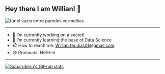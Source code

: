 ## Hey there I am Willian! 👋


<img sizes="(min-width: 1050px) 100vw, (max-width: 1050px) min(100%, 200px), (max-height: 200px) min(100%, 870px), (min-aspect-ratio: 2832/1888) calc((calc(100vh - 175px)) * 1.5), calc(100vw - 40px)" srcset="https://images.unsplash.com/photo-1558862107-d49ef2a04d72?q=80&amp;w=870&amp;auto=format&amp;fit=crop&amp;ixlib=rb-4.0.3&amp;ixid=M3wxMjA3fDB8MHxwaG90by1wYWdlfHx8fGVufDB8fHx8fA%3D%3D 870w, https://images.unsplash.com/photo-1558862107-d49ef2a04d72?q=80&amp;w=1170&amp;auto=format&amp;fit=crop&amp;ixlib=rb-4.0.3&amp;ixid=M3wxMjA3fDB8MHxwaG90by1wYWdlfHx8fGVufDB8fHx8fA%3D%3D 1170w, https://images.unsplash.com/photo-1558862107-d49ef2a04d72?q=80&amp;w=1470&amp;auto=format&amp;fit=crop&amp;ixlib=rb-4.0.3&amp;ixid=M3wxMjA3fDB8MHxwaG90by1wYWdlfHx8fGVufDB8fHx8fA%3D%3D 1470w, https://images.unsplash.com/photo-1558862107-d49ef2a04d72?q=80&amp;w=1740&amp;auto=format&amp;fit=crop&amp;ixlib=rb-4.0.3&amp;ixid=M3wxMjA3fDB8MHxwaG90by1wYWdlfHx8fGVufDB8fHx8fA%3D%3D 1740w, https://images.unsplash.com/photo-1558862107-d49ef2a04d72?q=80&amp;w=1770&amp;auto=format&amp;fit=crop&amp;ixlib=rb-4.0.3&amp;ixid=M3wxMjA3fDB8MHxwaG90by1wYWdlfHx8fGVufDB8fHx8fA%3D%3D 1770w, https://images.unsplash.com/photo-1558862107-d49ef2a04d72?q=80&amp;w=2070&amp;auto=format&amp;fit=crop&amp;ixlib=rb-4.0.3&amp;ixid=M3wxMjA3fDB8MHxwaG90by1wYWdlfHx8fGVufDB8fHx8fA%3D%3D 2070w, https://images.unsplash.com/photo-1558862107-d49ef2a04d72?q=80&amp;w=2340&amp;auto=format&amp;fit=crop&amp;ixlib=rb-4.0.3&amp;ixid=M3wxMjA3fDB8MHxwaG90by1wYWdlfHx8fGVufDB8fHx8fA%3D%3D 2340w, https://images.unsplash.com/photo-1558862107-d49ef2a04d72?q=80&amp;w=2370&amp;auto=format&amp;fit=crop&amp;ixlib=rb-4.0.3&amp;ixid=M3wxMjA3fDB8MHxwaG90by1wYWdlfHx8fGVufDB8fHx8fA%3D%3D 2370w, https://images.unsplash.com/photo-1558862107-d49ef2a04d72?q=80&amp;w=2670&amp;auto=format&amp;fit=crop&amp;ixlib=rb-4.0.3&amp;ixid=M3wxMjA3fDB8MHxwaG90by1wYWdlfHx8fGVufDB8fHx8fA%3D%3D 2670w, https://images.unsplash.com/photo-1558862107-d49ef2a04d72?q=80&amp;w=2832&amp;auto=format&amp;fit=crop&amp;ixlib=rb-4.0.3&amp;ixid=M3wxMjA3fDB8MHxwaG90by1wYWdlfHx8fGVufDB8fHx8fA%3D%3D 2832w" src="https://images.unsplash.com/photo-1558862107-d49ef2a04d72?fm=jpg&amp;q=60&amp;w=3000&amp;ixlib=rb-4.0.3&amp;ixid=M3wxMjA3fDB8MHxwaG90by1wYWdlfHx8fGVufDB8fHx8fA%3D%3D" alt="túnel vazio entre paredes vermelhas" class="I7OuT DVW3V L1BOa" style="aspect-ratio: 2832 / 1888;">

---

- 🔭 I’m currently working on a secret!
- 🌱 I’m currently learning the base of Data Science
- 📫 How to reach me: Willian.fer.dias01@gmail.com 
- 😄 Pronouns: He/Him


---

[![Subaruberu's GitHub stats](https://github-readme-stats.vercel.app/api?username=Subaruberu&show_icons=true&theme=default&width=2050&height=500)](https://github.com/Subaruberu/github-readme-stats)
